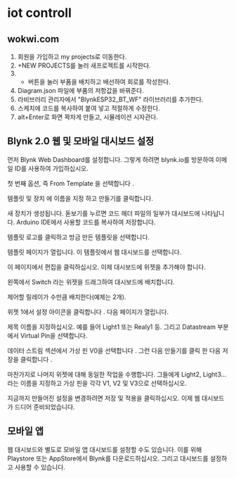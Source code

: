 # iot controll

## wokwi.com 
1. 회원을 가입하고 my projects로 이동한다.  
2. +NEW PROJECTS를 눌러 새프로젝트를 시작한다.  
3. + 버튼을 눌러 부품을 배치하고 배선하여 회로를 작성한다.  
4. Diagram.json 파일에 부품의 저항값을 바꿔준다.  
5. 라비브러리 관리자에서 "BlynkESP32_BT_WF" 라이브러리를 추가한다.  
6. 스케치에 코드를 복사하여 붙여 넣고 적절하게 수정한다.  
7. alt+Enter로 화면 꽉차게 만들고, 시뮬레이션 시자관다.




## Blynk 2.0 웹 및 모바일 대시보드 설정
먼저 Blynk Web Dashboard를 설정합니다. 
그렇게 하려면 blynk.io를 방문하여 이메일 ID를 사용하여 가입하십시오.

첫 번째 옵션, 즉 From Template 을 선택합니다 .

템플릿 및 장치 에 이름을 지정 하고 만들기를 클릭합니다.

새 장치가 생성됩니다. 
돋보기를 누르면 코드 헤더 파일의 일부가 대시보드에 나타납니다. Arduino IDE에서 사용할 코드를 복사하여 저장합니다.

템플릿 로고를 클릭하고 방금 만든 템플릿을 선택합니다.

템플릿 페이지가 열립니다. 이 템플릿에서 웹 대시보드를 선택합니다.

이 페이지에서 편집을 클릭하십시오. 이제 대시보드에 위젯을 추가해야 합니다.

왼쪽에서 Switch 라는 위젯을 드래그하여 대시보드에 배치합니다.

제어할 릴레이가 수만큼 배치한다(예제는 2개).

위젯 1에서 설정 아이콘을 클릭합니다 . 다음 페이지가 열립니다. 

제목 이름을 지정하십시오. 예를 들어 Light1 또는 Realy1 등. 
그리고 Datastream 부분에서 Virtual Pin을 선택합니다.

데이터 스트림 섹션에서 가상 핀 V0을 선택합니다 . 그런 다음 만들기를 클릭 한 다음 저장을 클릭합니다 .

마찬가지로 나머지 위젯에 대해 동일한 작업을 수행합니다. 
그들에게 Light2, Light3... 라는 이름을 지정하고 가상 핀을 각각 V1, V2 및 V3으로 선택하십시오. 

지금까지 만들어진 설정을 변경하려면 저장 및 적용을 클릭하십시오. 이제 웹 대시보드가 드디어 준비되었습니다.

## 모바일 앱
웹 대시보드와 별도로 모바일 앱 대시보드를 설정할 수도 있습니다. 
이를 위해 Playstore 또는 AppStore에서 Blynk를 다운로드하십시오. 
그리고 대시보드를 설정하고 사용할 수 있습니다. 


